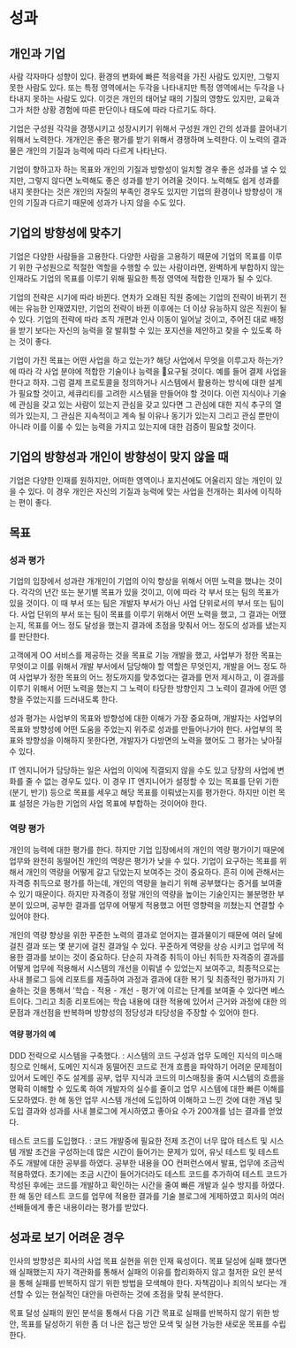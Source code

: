 # 성과

## 개인과 기업

사람 각자마다 성향이 있다. 환경의 변화에 빠른 적응력을 가진 사람도 있지만, 그렇지 못한 사람도 있다. 또는 특정 영역에서는 두각을 나타내지만 특정 영역에서는 두각을 나타내지 못하는 사람도 있다. 이것은 개인의 태어날 때의 기질의 영향도 있지만, 교육과 그가 처한 상황 경험에 따른 판단이나 태도에 따라 다르기도 하다.

기업은 구성원 각각을 경쟁시키고 성장시키기 위해서 구성원 개인 간의 성과를 끌어내기 위해서 노력한다. 개개인은 좋은 평가를 받기 위해서 경쟁하며 노력한다. 이 노력의 결과물은 개인의 기질과 능력에 따라 다르게 나타난다.

기업이 향하고자 하는 목표와 개인의 기질과 방향성이 일치할 경우 좋은 성과를 낼 수 있지만, 그렇지 않다면 노력해도 좋은 성과를 받기 어려울 것이다. 노력해도 쉽게 성과를 내지 못한다는 것은 개인의 자질의 부족인 경우도 있지만 기업의 환경이나 방향성이 개인의 기질과 다르기 때문에 성과가 나지 않을 수도 있다.

## 기업의 방향성에 맞추기

기업은 다양한 사람들을 고용한다. 다양한 사람을 고용하기 때문에 기업의 목표를 이루기 위한 구성원으로 적절한 역할을 수행할 수 있는 사람이라면, 완벽하게 부합하지 않는 인재라도 기업의 목표를 이루기 위해 필요한 특정 영역에 적합한 인재가 될 수 있다.

기업의 전략은 시기에 따라 바뀐다. 연차가 오래된 직원 중에는 기업의 전략이 바뀌기 전에는 유능한 인재였지만, 기업의 전략이 바뀐 이후에는 더 이상 유능하지 않은 직원이 될 수 있다. 기업의 전략에 따라 조직 개편과 인사 이동이 일어날 것이고, 주어진 대로 배정을 받기 보다는 자신의 능력을 잘 발휘할 수 있는 포지션을 제안하고 찾을 수 있도록 하는 것이 좋다.

기업이 가진 목표는 어떤 사업을 하고 있는가? 해당 사업에서 무엇을 이루고자 하는가?에 따라 각 사업 분야에 적합한 기술이나 능력을 요구될 것이다. 예를 들어 결제 사업을 한다고 하자. 그럼 결제 프로토콜을 정의하거나 시스템에서 활용하는 방식에 대한 설계가 필요할 것이고, 세큐리티를 고려한 시스템을 만들어야 할 것이다. 이런 지식이나 기술에 관심을 갖고 있는 사람이 있는지 관심을 갖고 있다면 그 관심에 대한 지식 추구의 열의가 있는지, 그 관심은 지속적이고 계속 될 이유나 동기가 있는지 그리고 관심 뿐만이 아니라 이를 이룰 수 있는 능력을 가지고 있는지에 대한 검증이 필요할 것이다.

## 기업의 방향성과 개인이 방향성이 맞지 않을 때

기업은 다양한 인재를 원하지만, 어떠한 영역이나 포지션에도 어울리지 않는 개인이 있을 수 있다. 이 경우 개인은 자신의 기질과 능력에 맞는 사업을 전개하는 회사에 이직하는 편이 좋다.

## 목표

### 성과 평가

기업의 입장에서 성과란 개개인이 기업의 이익 향상을 위해서 어떤 노력을 했냐는 것이다. 각각의 년간 또는 분기별 목표가 있을 것이고, 이에 따라 각 부서 또는 팀의 목표가 있을 것이다. 이 때 부서 또는 팀은 개발자 부서가 아닌 사업 단위로서의 부서 또는 팀이다. 사업 단위의 부서 또는 팀이 목표를 이루기 위해서 어떤 노력을 했고, 그 결과는 어땠는지, 목표를 어느 정도 달성을 했는지 결과에 초점을 맞춰서 어느 정도의 성과를 냈는지를 판단한다.

고객에게 OO 서비스를 제공하는 것을 목표로 기능 개발을 했고, 사업부가 정한 목표는 무엇이고 이를 위해서 개발 부서에서 담당해야 할 역할은 무엇인지, 개발을 어느 정도 하여 사업부가 정한 목표의 어느 정도까지를 맞추었다는 결과를 먼저 제시하고, 이 결과를 이루기 위해서 어떤 노력을 했는지 그 노력이 타당한 방향인지 그 노력이 결과에 어떤 영향을 주었는지를 드러내도록 한다.

성과 평가는 사업부의 목표와 방향성에 대한 이해가 가장 중요하며, 개발자는 사업부의 목표와 방향성에 어떤 도움을 주었는지 위주로 성과를 만들어나가야 한다. 사업부의 목표와 방향성을 이해하지 못한다면, 개발자가 다방면의 노력을 했어도 그 평가는 낮아질 수 있다.

IT 엔지니어가 담당하는 일은 사업의 이익에 직결되지 않을 수도 있고 당장의 사업에 변화를 줄 수 없는 경우도 있다. 이 경우 IT 엔지니어가 설정할 수 있는 목표를 단위 기한 (분기, 반기) 등으로 목표를 세우고 해당 목표를 이뤄냈는지를 평가한다. 하지만 이런 목표 설정은 가능한 기업의 사업 목표에 부합하는 것이어야 한다.

### 역량 평가

개인의 능력에 대한 평가를 한다. 하지만 기업 입장에서의 개인의 역량 평가이기 때문에 업무와 완전히 동떨어진 개인의 역량은 평가가 낮을 수 있다. 기업이 요구하는 목표를 위해서 개인의 역량을 어떻게 갈고 닦았는지 보여주는 것이 중요하다. 흔히 이에 관해서는 자격증 취득으로 평가를 하는데, 개인의 역량을 늘리기 위해 공부했다는 증거를 보여줄 수 있기 때문이다. 하지만 자격증이 정말 개인의 역량을 높이는 기술인지는 불분명한 부분이 있으며, 공부한 결과를 업무에 어떻게 적용했고 어떤 영향력을 끼쳤는지 연결할 수 있어야 한다.

개인의 역량 향상을 위한 꾸준한 노력의 결과로 얻어지는 결과물이기 때문에 여러 달에 걸친 결과 또는 몇 분기에 걸친 결과일 수 있다. 꾸준하게 역량을 상승 시키고 업무에 적용한 결과를 보이는 것이 중요하다. 단순히 자격증 취득이 아닌 취득한 자격증의 결과를 어떻게 업무에 적용해서 시스템의 개선을 이뤄낼 수 있었는지 보여주고, 최종적으로는 사내 블로그 등에 리포트를 제출하여 과정과 결과에 대한 복기 및 최종적인 평가까지 기술하는 것을 통해서 '학습 - 적용 - 개선 - 평가'에 이르는 단계를 보여줄 수 있다면 베스트이다. 그리고 최종 리포트에는 학습 내용에 대한 적용에 있어서 근거와 과정에 대한 의문점과 개선점을 반복하며 방향성의 정당성과 타당성을 주장할 수 있어야 한다.

#### 역량 평가의 예

DDD 전략으로 시스템을 구축했다. : 시스템의 코드 구성과 업무 도메인 지식의 미스매칭으로 인해서, 도메인 지식과 동떨어진 코드로 전개 흐름을 파악하기 어려운 문제점이 있어서 도메인 주도 설계를 공부, 업무 지식과 코드의 미스매칭을 줄여 시스템의 흐름을 명확히 이해할 수 있도록 하여 개발자의 실수를 줄이고 업무 시스템에 대한 빠른 이해를 도모하였다. 한 해 동안 업무 시스템 개선에 도입하여 이해하고 느낀 것에 대한 개념 및 도입 결과와 성과를 사내 블로그에 게시하였고 좋아요 수가 200개를 넘는 결과를 얻었다.

테스트 코드를 도입했다. : 코드 개발중에 필요한 전제 조건이 너무 많아 테스트 및 시스템 개발 조건을 구성하는데 많은 시간이 들어가는 문제가 있어, 유닛 테스트 및 테스트 주도 개발에 대한 공부를 하였다. 공부한 내용을 OO 컨퍼런스에서 발표, 업무에 조금씩 적용하였다. 초기에는 조금 시간이 들어가더라도 테스트 코드를 추가하여 테스트 코드가 작성된 후에는 코드를 개발하고 확인하는 시간을 줄여 빠른 개발과 실수 방지를 하였다. 한 해 동안 테스트 코드를 업무에 적용한 결과를 기술 블로그에 게제하였고 회사의 여러 선배들에게 좋은 내용이라는 평가를 받았다.

## 성과로 보기 어려운 경우

인사의 방향성은 회사의 사업 목표 실현을 위한 인재 육성이다. 목표 달성에 실패 했다면 왜 실패했는지 자기 객관화를 통해서 실패의 이유를 합리화하지 않고 철저한 요인 분석을 통해 실패를 반복하지 않기 위한 방법을 모색해야 한다. 자책감이나 죄의식 보다는 개선할 수 있는 현실적인 대안을 마련하는 것에 초점을 맞춰 분석한다.

목표 달성 실패의 원인 분석을 통해서 다음 기간 목표로 실패를 반복하지 않기 위한 방안, 목표를 달성하기 위한 좀 더 나은 접근 방안 모색 및 실현 가능한 새로운 목표를 수립한다.
